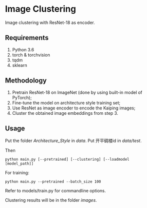 # Image Clustering
Image clustering with ResNet-18 as encoder.


## Requirements

1. Python 3.6
2. torch & torchvision
3. tqdm
4. sklearn

## Methodology

1. Pretrain ResNet-18 on ImageNet (done by using built-in model of PyTorch);
2. Fine-tune the model on architecture style training set; 
3. Use ResNet as image encoder to encode the Kaiping images;
4. Cluster the obtained image embeddings from step 3.

## Usage

Put the folder *Architecture_Style* in *data*. Put 开平碉楼id in *data/test*.

Then
    
    python main.py [--pretrained] [--clustering] [--loadmodel [model_path]]
    
For training:
    
    python main.py --pretrained --batch_size 100
    
Refer to models/train.py for commandline options.

Clustering results will be in the folder *images*.